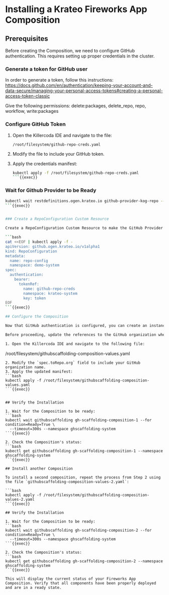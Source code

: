 # Installing a Krateo Fireworks App Composition

## Prerequisites
Before creating the Composition, we need to configure GitHub authentication. This requires setting up proper credentials in the cluster.


### Generate a token for GitHub user

In order to generate a token, follow this instructions: https://docs.github.com/en/authentication/keeping-your-account-and-data-secure/managing-your-personal-access-tokens#creating-a-personal-access-token-classic

Give the following permissions: delete:packages, delete_repo, repo, workflow, write:packages

### Configure GitHub Token
1. Open the Killercoda IDE and navigate to the file:
   ```
   /root/filesystem/github-repo-creds.yaml
   ```
2. Modify the file to include your GitHub token.

3. Apply the credentials manifest:
   ```bash
   kubectl apply -f /root/filesystem/github-repo-creds.yaml
   ```{{exec}}

### Wait for Github Provider to be Ready

```bash
kubectl wait restdefinitions.ogen.krateo.io github-provider-kog-repo --for condition=Ready=True --namespace krateo-system --timeout=300s
```{{exec}}


### Create a RepoConfiguration Custom Resource

Create a RepoConfiguration Custom Resource to make the GitHub Provider able to authenticate with the GitHub API using the previously created token.

```bash
cat <<EOF | kubectl apply -f -
apiVersion: github.ogen.krateo.io/v1alpha1
kind: RepoConfiguration
metadata:
  name: repo-config
  namespace: demo-system
spec:
  authentication:
    bearer:
      tokenRef:
        name: github-repo-creds
        namespace: krateo-system
        key: token
EOF
```{{exec}}

## Configure the Composition

Now that GitHub authentication is configured, you can create an instance of the composition.

Before proceeding, update the references to the GitHub organization where the repository will be created:

1. Open the Killercoda IDE and navigate to the following file:
   ```
   /root/filesystem/githubscaffolding-composition-values.yaml
   ```
2. Modify the `spec.toRepo.org` field to include your GitHub organization name.
3. Apply the updated manifest:
   ```bash
   kubectl apply -f /root/filesystem/githubscaffolding-composition-values.yaml
   ```{{exec}}


## Verify the Installation

1. Wait for the Composition to be ready:
   ```bash
   kubectl wait githubscaffolding gh-scaffolding-composition-1 --for condition=Ready=True \
     --timeout=300s --namespace ghscaffolding-system
   ```{{exec}}

2. Check the Composition's status:
   ```bash
   kubectl get githubscaffolding gh-scaffolding-composition-1 --namespace ghscaffolding-system
   ```{{exec}}

## Install another Composition

To install a second composition, repeat the process from Step 2 using the file `githubscaffolding-composition-values-2.yaml`:

```bash
kubectl apply -f /root/filesystem/githubscaffolding-composition-values-2.yaml
```{{exec}}

## Verify the Installation

1. Wait for the Composition to be ready:
   ```bash
   kubectl wait githubscaffolding gh-scaffolding-composition-2 --for condition=Ready=True \
     --timeout=300s --namespace ghscaffolding-system
   ```{{exec}}

2. Check the Composition's status:
   ```bash
   kubectl get githubscaffolding gh-scaffolding-composition-2 --namespace ghscaffolding-system
   ```{{exec}}

This will display the current status of your Fireworks App Composition. Verify that all components have been properly deployed and are in a ready state.